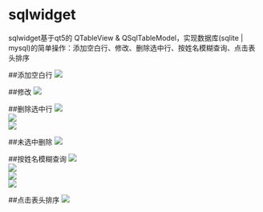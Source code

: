 # sqlwidget

sqlwidget基于qt5的 QTableView & QSqlTableModel，实现数据库(sqlite | mysql)的简单操作：添加空白行、修改、删除选中行、按姓名模糊查询、点击表头排序<br>

##添加空白行
![](https://github.com//abaisheng/sqlwidget/raw/master/pics/add.png)<br>

##修改
![](https://github.com//abaisheng/sqlwidget/raw/master/pics/update.png)<br>

##删除选中行
![](https://github.com//abaisheng/sqlwidget/raw/master/pics/del1.png)<br>
![](https://github.com//abaisheng/sqlwidget/raw/master/pics/del2.png)<br>
![](https://github.com//abaisheng/sqlwidget/raw/master/pics/del3.png)<br>

##未选中删除
![](https://github.com//abaisheng/sqlwidget/raw/master/pics/del4.png)<br>

##按姓名模糊查询
![](https://github.com//abaisheng/sqlwidget/raw/master/pics/search1.png)<br>
![](https://github.com//abaisheng/sqlwidget/raw/master/pics/search2.png)<br>
![](https://github.com//abaisheng/sqlwidget/raw/master/pics/search3.png)<br>
![](https://github.com//abaisheng/sqlwidget/raw/master/pics/search4.png)<br>

##点击表头排序
![](https://github.com//abaisheng/sqlwidget/raw/master/pics/sort.png)<br>

